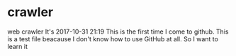 # crawler
web crawler
It's 2017-10-31 21:19
This is the first time I come to github.
This is a test file beacause I don't know how to use GitHub at all.
So I want to learn it
